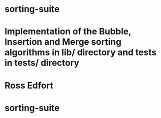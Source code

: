 # sorting-suite
# Implementation of the Bubble, Insertion and Merge sorting algorithms in lib/ directory and tests in tests/ directory
# Ross Edfort
# sorting-suite
